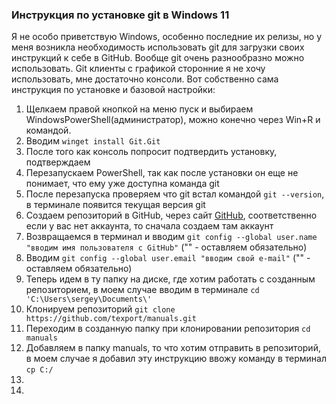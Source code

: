 ### Инструкция по установке git в Windows 11

Я не особо приветствую Windows, особенно последние их релизы, но у меня возникла необходимость использовать git для загрузки своих инструкций к себе в GitHub. Вообще git очень разнообразно можно использовать. Git клиенты с графикой сторонние я не хочу использовать, мне достаточно консоли. Вот собственно сама инструкция по установке и базовой настройки:

1. Щелкаем правой кнопкой на меню пуск и выбираем WindowsPowerShell(администратор), можно конечно через Win+R и командой.
2. Вводим `winget install Git.Git`
3. После того как консоль попросит подтвердить установку, подтверждаем
4. Перезапускаем PowerShell, так как после установки он еще не понимает, что ему уже доступна команда git
5. После перезапуска проверяем что git встал командой `git --version`, в терминале появится текущая версия git
6. Создаем репозиторий в GitHub, через сайт [GitHub](https://github.com/), соответственно если у вас нет аккаунта, то сначала создаем там аккаунт
6. Возвращаемся в терминал и вводим `git config --global user.name "вводим имя пользователя с GitHub"` ("" - оставляем обязательно)
7. Вводим `git config --global user.email "вводим свой e-mail"` ("" - оставляем обязательно)
8. Теперь идем в ту папку на диске, где хотим работать с созданным репозиторием, в моем случае вводим в терминале `cd 'C:\Users\sergey\Documents\'`
9. Клонируем репозиторий `git clone https://github.com/texport/manuals.git`
10. Переходим в созданную папку при клонировании репозитория `cd manuals`
11. Добавляем в папку manuals, то что хотим отправить в репозиторий, в моем случае я добавил эту инструкцию ввожу команду в терминал `cp C:/`
12. 
11. 

